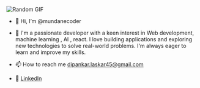 ![Random GIF](https://tenor.com/view/cat-coding-gif-22257939)                                                                                                 <br>
- 👋 Hi, I’m @mundanecoder



- 👀 I'm a passionate developer with a keen interest in  Web development, machine learning , AI , react. I love building applications and exploring new technologies to solve real-world problems.        I'm always eager to learn and improve my skills.
- 📫 How to reach me dipankar.laskar45@gmail.com
- 💼 [LinkedIn](https://www.linkedin.com/in/your-profile](https://www.linkedin.com/in/dipankar-laskar-925a268a/))









